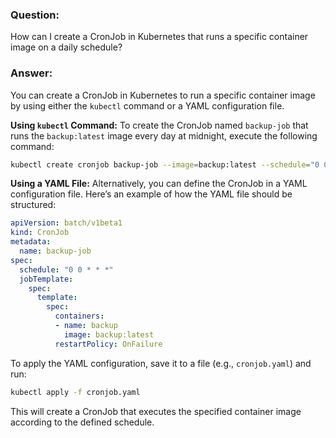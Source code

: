 ### Question:
How can I create a CronJob in Kubernetes that runs a specific container image on a daily schedule?

### Answer:
You can create a CronJob in Kubernetes to run a specific container image by using either the `kubectl` command or a YAML configuration file.

**Using `kubectl` Command:**
To create the CronJob named `backup-job` that runs the `backup:latest` image every day at midnight, execute the following command:

```bash
kubectl create cronjob backup-job --image=backup:latest --schedule="0 0 * * *"
```

**Using a YAML File:**
Alternatively, you can define the CronJob in a YAML configuration file. Here’s an example of how the YAML file should be structured:

```yaml
apiVersion: batch/v1beta1
kind: CronJob
metadata:
  name: backup-job
spec:
  schedule: "0 0 * * *"
  jobTemplate:
    spec:
      template:
        spec:
          containers:
          - name: backup
            image: backup:latest
          restartPolicy: OnFailure
```

To apply the YAML configuration, save it to a file (e.g., `cronjob.yaml`) and run:

```bash
kubectl apply -f cronjob.yaml
``` 

This will create a CronJob that executes the specified container image according to the defined schedule.
